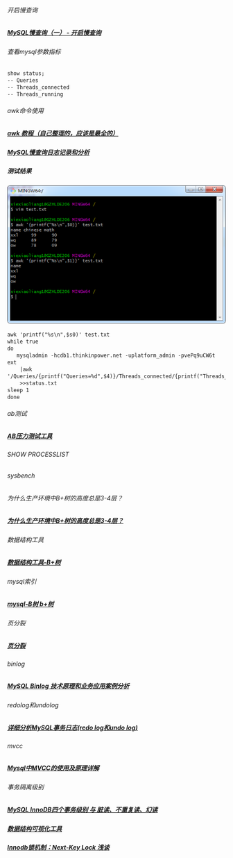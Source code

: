 ###### 开启慢查询
##### [MySQL慢查询（一） - 开启慢查询][1]
[1]: https://www.cnblogs.com/luyucheng/p/6265594.html


###### 查看mysql参数指标
```mysql
show status;
-- Queries
-- Threads_connected
-- Threads_running
```
###### awk命令使用
##### [awk 教程（自己整理的，应该是最全的）][2]
##### [MySQL慢查询日志记录和分析][3]
[2]: https://blog.csdn.net/u010632125/article/details/79661809
[3]: https://blog.csdn.net/zxd1435513775/article/details/86023501
##### 测试结果
![avatar](/images/awk.png)
```jshelllanguage
awk 'printf("%s\n",$s0)' test.txt
while true
do
   mysqladmin -hcdb1.thinkinpower.net -uplatform_admin -pvePq9uCW6t ext
    |awk '/Queries/{printf("Queries=%d",$4)}/Threads_connected/{printf("Threads_connected=%d",$4)}/Threads_running/{printf("Threads_running=%d",$4)}'
    >>status.txt
sleep 1
done
```

###### ab测试
##### [AB压力测试工具][4]
[4]: https://www.jianshu.com/p/041525e6755e

###### SHOW PROCESSLIST


###### sysbench

###### 为什么生产环境中B+树的高度总是3-4层？
##### [为什么生产环境中B+树的高度总是3-4层？][5]
[5]: https://zhuanlan.zhihu.com/p/86137284


###### 数据结构工具
##### [数据结构工具-B+树][6]
[6]: https://www.cs.usfca.edu/~galles/visualization/BPlusTree.html


###### mysql索引 
##### [mysql-B树 b+树][7]
[7]: https://mp.weixin.qq.com/s?__biz=MzI3ODcxMzQzMw==&mid=2247493930&idx=2&sn=e3fe720755de690d7780ca3c82fc36fc&chksm=eb506c1cdc27e50af1df2f509c53af5b2e087aab6a44ccdd852c1314e8647bf5e4d6704e2915&mpshare=1&scene=1&srcid=0610247g5gIc0PKrWxwazJG9&sharer_sharetime=1591764583366&sharer_shareid=813ad3fee351a1f62b3a7bf768f8af4b&key=fa3afdcd13dbdc4e9adfb474ad61def80e938b3c5199f79dba2cb1283ed10f4661edab0ec8cace2af5674b35542b1cad1b64723c0ac4fc5502553923ba4b280102090e748fe5706d3e00d6d8f19184b1&ascene=1&uin=MTE4NTU0NzM0MQ%3D%3D&devicetype=Windows+7+x64&version=62090070&lang=zh_CN&exportkey=AarNBNuF4KLWymCQV%2BhXHnE%3D&pass_ticket=9BNSptbQo2%2BDxvkHUaDIF7wwKhBxYYp3UAOjzpiCJ1%2B1kmmWB7MWwZ4JBv5LeR0a

###### 页分裂
##### [页分裂][8]
[8]:https://zhuanlan.zhihu.com/p/98818611


###### binlog
##### [MySQL Binlog 技术原理和业务应用案例分析 ][9]
[9]:https://mp.weixin.qq.com/s/Wb5gpeXAJKs45zIKJKLzKw


###### redolog和undolog
##### [详细分析MySQL事务日志(redo log和undo log)][10]
[10]:https://www.cnblogs.com/f-ck-need-u/archive/2018/05/08/9010872.html

###### mvcc
##### [Mysql中MVCC的使用及原理详解][11]
[11]:https://blog.csdn.net/w2064004678/article/details/83012387

###### 事务隔离级别
##### [MySQL InnoDB四个事务级别 与 脏读、不重复读、幻读][12]
[12]: https://www.cnblogs.com/gongchixin/articles/7945767.html

##### [数据结构可视化工具][13]
[13]: https://www.cs.usfca.edu/~galles/visualization/Algorithms.html

##### [Innodb锁机制：Next-Key Lock 浅谈][14]
[14]: https://www.cnblogs.com/zhoujinyi/p/3435982.html





